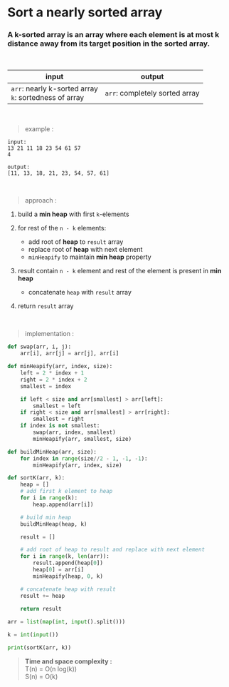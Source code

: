 # Sort a nearly sorted array

### A k-sorted array is an array where each element is at most k distance away from its target position in the sorted array.

<br>

| input | output |
| --- | --- |
| `arr`: nearly k-sorted array <br> `k`: sortedness of array | `arr`: completely sorted array |

<br>

> example :

```
input:
13 21 11 18 23 54 61 57
4

output:
[11, 13, 18, 21, 23, 54, 57, 61]
```

<br>

> approach :

1. build a **min heap** with first `k`-elements

2. for rest of the `n - k` elements:
    * add root of **heap** to `result` array
    * replace root of **heap** with next element
    * `minHeapify` to maintain **min heap** property

3. result contain `n - k` element and rest of the element is present in **min heap**
    * concatenate `heap` with `result` array

4. return `result` array

<br>

> implementation :

```python
def swap(arr, i, j):
    arr[i], arr[j] = arr[j], arr[i]

def minHeapify(arr, index, size):
    left = 2 * index + 1
    right = 2 * index + 2
    smallest = index

    if left < size and arr[smallest] > arr[left]:
        smallest = left
    if right < size and arr[smallest] > arr[right]:
        smallest = right
    if index is not smallest:
        swap(arr, index, smallest)
        minHeapify(arr, smallest, size)

def buildMinHeap(arr, size):
    for index in range(size//2 - 1, -1, -1):
        minHeapify(arr, index, size)

def sortK(arr, k):
    heap = []
    # add first k element to heap
    for i in range(k):
        heap.append(arr[i])

    # build min heap
    buildMinHeap(heap, k)

    result = []

    # add root of heap to result and replace with next element
    for i in range(k, len(arr)):
        result.append(heap[0])
        heap[0] = arr[i]
        minHeapify(heap, 0, k)

    # concatenate heap with result
    result += heap
    
    return result

arr = list(map(int, input().split()))

k = int(input())

print(sortK(arr, k))
```

> **Time and space complexity :**
<br>T(n) = O(n log(k))
<br>S(n) = O(k)